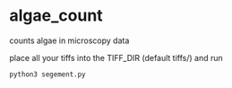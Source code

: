 # algae_count
counts algae in microscopy data

place all your tiffs into the TIFF_DIR (default tiffs/) and run

```
python3 segement.py
```